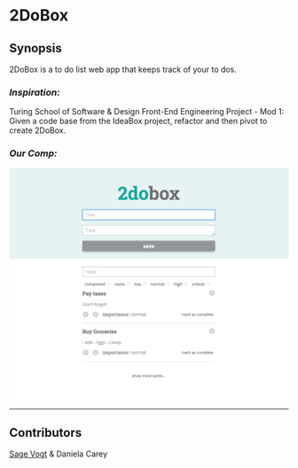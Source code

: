 # 2DoBox

## Synopsis

2DoBox is a to do list web app that keeps track of your to dos. 

### *Inspiration:* 

Turing School of Software & Design Front-End Engineering Project - Mod 1: Given a code base from the IdeaBox project, refactor and then pivot to create 2DoBox. 

### *Our Comp:* 

![Main Screen](./images/main.png)


---

## Contributors

[Sage Vogt](https://github.com/SageVanGogt) & Daniela Carey
